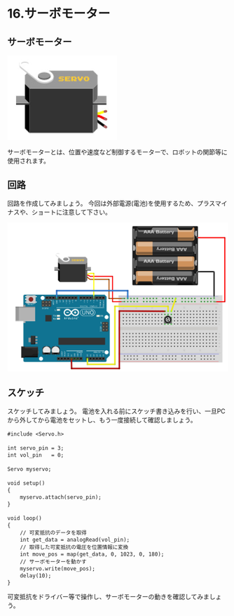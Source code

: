 # 16.サーボモーター


## サーボモーター

![](servo1.jpg)

サーボモーターとは、位置や速度など制御するモーターで、ロボットの関節等に使用されます。

## 回路

回路を作成してみましょう。
今回は外部電源(電池)を使用するため、プラスマイナスや、ショートに注意して下さい。

![](servo2.jpg)



## スケッチ

スケッチしてみましょう。
電池を入れる前にスケッチ書き込みを行い、一旦PCから外してから電池をセットし、もう一度接続して確認しましょう。

```
#include <Servo.h>

int servo_pin = 3;
int vol_pin   = 0;

Servo myservo;

void setup() 
{ 
    myservo.attach(servo_pin);
} 

void loop() 
{ 
    // 可変抵抗のデータを取得
    int get_data = analogRead(vol_pin);
    // 取得した可変抵抗の電圧を位置情報に変換
    int move_pos = map(get_data, 0, 1023, 0, 180);
    // サーボモーターを動かす
    myservo.write(move_pos);
    delay(10);
} 
```

可変抵抗をドライバー等で操作し、サーボモーターの動きを確認してみましょう。
